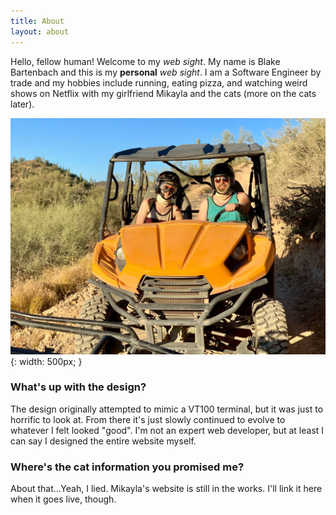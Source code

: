 ```yaml
---
title: About
layout: about
---
```

Hello, fellow human!  Welcome to my _web sight_.  My name is Blake Bartenbach and this is my
**personal** _web sight_.  I am a Software Engineer by trade and my hobbies include running, eating pizza, and 
watching weird shows on Netflix with my girlfriend Mikayla and the cats (more on the cats later).

![an image of me and my girlfriend on a UTV](/assets/images/utv.jpg){: width: 500px; }

### What's up with the design?
The design originally attempted to mimic a VT100 terminal, but it was just to horrific to look at.  From there it's just slowly continued to evolve to whatever I felt looked "good".  I'm not an expert web developer, but at least I can say I designed the entire website myself.

### Where's the cat information you promised me?
About that...Yeah, I lied.  Mikayla's website is still in the works.  I'll link it here when it goes live, though.
